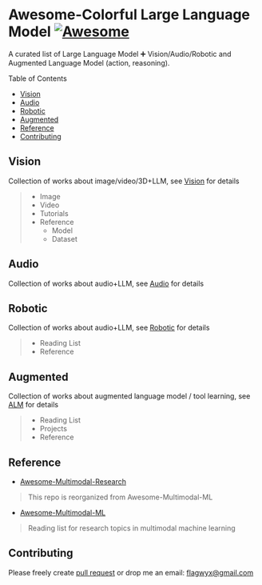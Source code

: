 # Awesome-Colorful Large Language Model [![Awesome](https://awesome.re/badge.svg)](https://awesome.re)

A curated list of Large Language Model ➕ Vision/Audio/Robotic and Augmented Language Model (action, reasoning).

Table of Contents

- [Vision](#vision)
- [Audio](#audio)
- [Robotic](#robotic)
- [Augmented](#augmented)
- [Reference](#reference)
- [Contributing](#contributing)

## Vision

Collection of works about image/video/3D+LLM, see [Vision](Vision/Vision.md) for details

> - Image
> - Video
> - Tutorials
> - Reference
>   - Model
>   - Dataset

## Audio

Collection of works about audio+LLM, see [Audio](Audio/Audio.md) for details

## Robotic

Collection of works about audio+LLM, see [Robotic](Robotic/Robotic.md) for details

> - Reading List
> - Reference

## Augmented

Collection of works about augmented language model / tool learning, see [ALM](ALM/ALM.md) for details

> - Reading List
> - Projects
> - Reference

## Reference

- [Awesome-Multimodal-Research](https://github.com/Eurus-Holmes/Awesome-Multimodal-Research)

> This repo is reorganized from Awesome-Multimodal-ML

- [Awesome-Multimodal-ML](https://github.com/pliang279/awesome-multimodal-ml)

> Reading list for research topics in multimodal machine learning

## Contributing

Please freely create [pull request](https://github.com/patrick-tssn/Awesome-Colorful-LLM/pulls) or drop me an email: [flagwyx@gmail.com](flagwyx@gmail.com)
